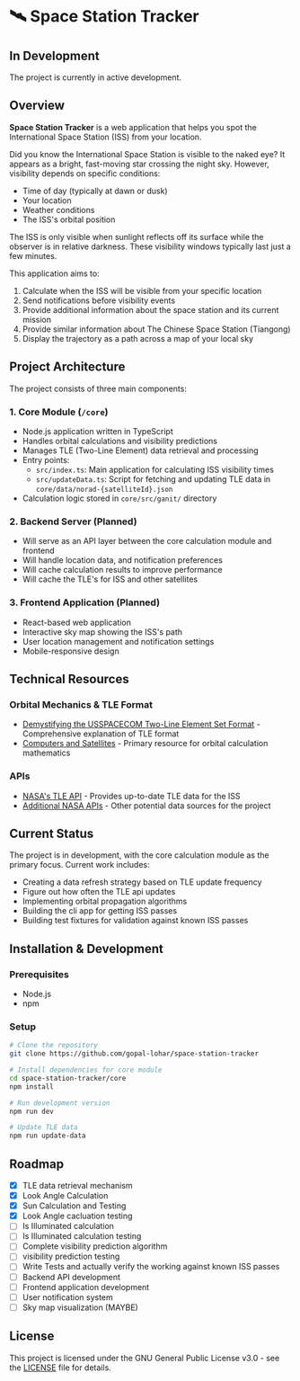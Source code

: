 # 🛰️ Space Station Tracker

## In Development
The project is currently in active development.

## Overview

**Space Station Tracker** is a web application that helps you spot the International Space Station (ISS) from your location.

Did you know the International Space Station is visible to the naked eye? It appears as a bright, fast-moving star crossing the night sky. However, visibility depends on specific conditions:

- Time of day (typically at dawn or dusk)
- Your location
- Weather conditions
- The ISS's orbital position

The ISS is only visible when sunlight reflects off its surface while the observer is in relative darkness. These visibility windows typically last just a few minutes.

This application aims to:
1. Calculate when the ISS will be visible from your specific location
2. Send notifications before visibility events
3. Provide additional information about the space station and its current mission
4. Provide similar information about The Chinese Space Station (Tiangong)
5. Display the trajectory as a path across a map of your local sky

## Project Architecture

The project consists of three main components:

### 1. Core Module (`/core`)
- Node.js application written in TypeScript
- Handles orbital calculations and visibility predictions
- Manages TLE (Two-Line Element) data retrieval and processing
- Entry points:
  - `src/index.ts`: Main application for calculating ISS visibility times
  - `src/updateData.ts`: Script for fetching and updating TLE data in `core/data/norad-{satelliteId}.json`
- Calculation logic stored in `core/src/ganit/` directory

### 2. Backend Server (Planned)
- Will serve as an API layer between the core calculation module and frontend
- Will handle location data, and notification preferences
- Will cache calculation results to improve performance
- Will cache the TLE's for ISS and other satellites

### 3. Frontend Application (Planned)
- React-based web application
- Interactive sky map showing the ISS's path
- User location management and notification settings
- Mobile-responsive design

## Technical Resources

### Orbital Mechanics & TLE Format
- [Demystifying the USSPACECOM Two-Line Element Set Format](https://keeptrack.space/deep-dive/two-line-element-set/) - Comprehensive explanation of TLE format
- [Computers and Satellites](https://celestrak.org/columns/) - Primary resource for orbital calculation mathematics

### APIs
- [NASA's TLE API](http://tle.ivanstanojevic.me/api/tle) - Provides up-to-date TLE data for the ISS
- [Additional NASA APIs](https://api.nasa.gov/) - Other potential data sources for the project

## Current Status

The project is in development, with the core calculation module as the primary focus. Current work includes:
- Creating a data refresh strategy based on TLE update frequency
- Figure out how often the TLE api updates
- Implementing orbital propagation algorithms
- Building the cli app for getting ISS passes
- Building test fixtures for validation against known ISS passes

## Installation & Development

### Prerequisites
- Node.js
- npm

### Setup
```bash
# Clone the repository
git clone https://github.com/gopal-lohar/space-station-tracker

# Install dependencies for core module
cd space-station-tracker/core
npm install

# Run development version
npm run dev

# Update TLE data
npm run update-data
```

## Roadmap

- [x] TLE data retrieval mechanism
- [x] Look Angle Calculation
- [x] Sun Calculation and Testing
- [x] Look Angle cacluation testing
- [ ] Is Illuminated calculation
- [ ] Is Illuminated calculation testing
- [ ] Complete visibility prediction algorithm
- [ ] visibility prediction testing
- [ ] Write Tests and actually verify the working against known ISS passes
- [ ] Backend API development
- [ ] Frontend application development
- [ ] User notification system
- [ ] Sky map visualization (MAYBE)

## License

This project is licensed under the GNU General Public License v3.0 - see the [LICENSE](LICENSE) file for details.
